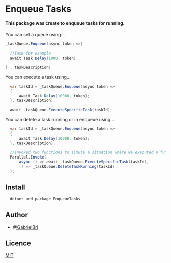 # Enqueue Tasks

#### This package was create to enqueue tasks for running.

You can set a queue using...

```c#
_taskQueue.Enqueue(async token =>{
  
  //Task for example
  await Task.Delay(1000, token)

} , taskDescription)
```

You can execute a task using...

```c#
  var taskId = _taskQueue.Enqueue(async token =>
  {
      await Task.Delay(10000, token);      
  }, taskDescription);

  await _taskQueue.ExecuteSpecificTask(taskId);
```

You can delete a task running or in enqueue using...

```c#
  var taskId = _taskQueue.Enqueue(async token =>
  {
      await Task.Delay(10000, token);      
  }, taskDescription);

  //Invoked two functions to simute a situation where we executed a function and after we want to delete it
  Parallel.Invoke(
      async () => await _taskQueue.ExecuteSpecificTask(taskId),
      () => _taskQueue.DeleteTaskRunning(taskId)
  );
```

## Install

```bash
  dotnet add package EnqueueTasks
```
    
## Author

- [@GabrielBrl](https://github.com/GabrielBrL)


## Licence

[MIT](https://choosealicense.com/licenses/mit/)

